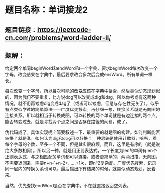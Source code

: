 # 题目名称：单词接龙2

## 题目链接：https://leetcode-cn.com/problems/word-ladder-ii/


## 题解：

给定两个单词beginWord和endWord和一个字典，要求beginWord每次改变一个字母，改变结果在字典中，最后要求改变多次后变成endWord。所有单词一样长。

每次改变一个字母，所以每次可能的改变应该在字典中搜索，然后类似动态规划似的，因为我们不要重复，比方说dog可以改变成dig和dag，所以你考虑有这两种情况，就不用再考虑dig变成dag了（或者可以考虑，但是与存在性无关了）。似乎有点类似学过的简单算法——广度优先搜索。再仔细一想，转换关系就是无向图的连接关系。所以就相当于转换成图，可以转换的两个单词就是有边连接的两个点。能否转变过去，就是寻找两个点之间是否存在路径的问题，成了。

伪代码成了，具体实现呢？简要叙述一下，最重要的就是图的构建。如何判断能否转换？就是说，如何认为dig和dog可以转换？一种思路是使用计数器，哈希，看每个字母的个数，至多一个不同，但是其实很麻烦，而且，这里是有序的（就是说绝大多数相同）。所以另一种，就是用正则表达式，一个长度为len的单词有len个正则表达式，与之相匹配的单词都可以连接。或者更简单的，两两扫描，无向图，不需要返回来，需要n+n-1+n-2+......+1次，即n^2复杂度。广度优先搜索，记录同一层内的转换关系也可以。最后输出所有结果的时候，就类似动态规划，反着来。

当然，优先查找endWord是否在字典中，不在就直接返回空列表。